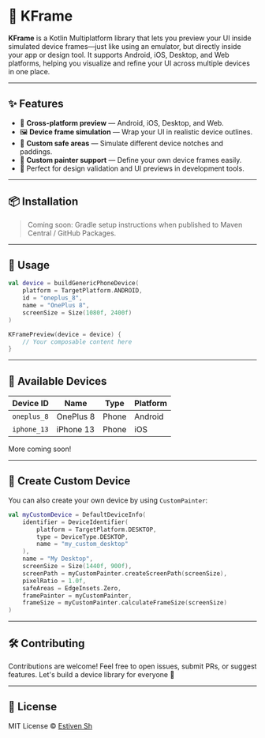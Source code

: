 # 📱 KFrame

**KFrame** is a Kotlin Multiplatform library that lets you preview your UI inside simulated device frames—just like using an emulator, but directly inside your app or design tool. It supports Android, iOS, Desktop, and Web platforms, helping you visualize and refine your UI across multiple devices in one place.

---

## ✨ Features

- 🔁 **Cross-platform preview** — Android, iOS, Desktop, and Web.
- 🖼️ **Device frame simulation** — Wrap your UI in realistic device outlines.
- 📐 **Custom safe areas** — Simulate different device notches and paddings.
- 🎨 **Custom painter support** — Define your own device frames easily.
- 🧪 Perfect for design validation and UI previews in development tools.

---

## 📦 Installation

> Coming soon: Gradle setup instructions when published to Maven Central / GitHub Packages.

---

## 🧰 Usage

```kotlin
val device = buildGenericPhoneDevice(
    platform = TargetPlatform.ANDROID,
    id = "oneplus_8",
    name = "OnePlus 8",
    screenSize = Size(1080f, 2400f)
)

KFramePreview(device = device) {
    // Your composable content here
}
```

---

## 📱 Available Devices

| Device ID     | Name        | Type   | Platform |
|---------------|-------------|--------|----------|
| `oneplus_8`   | OnePlus 8   | Phone  | Android  |
| `iphone_13`   | iPhone 13   | Phone  | iOS      |

More coming soon!

---

## 🧩 Create Custom Device

You can also create your own device by using `CustomPainter`:

```kotlin
val myCustomDevice = DefaultDeviceInfo(
    identifier = DeviceIdentifier(
        platform = TargetPlatform.DESKTOP,
        type = DeviceType.DESKTOP,
        name = "my_custom_desktop"
    ),
    name = "My Desktop",
    screenSize = Size(1440f, 900f),
    screenPath = myCustomPainter.createScreenPath(screenSize),
    pixelRatio = 1.0f,
    safeAreas = EdgeInsets.Zero,
    framePainter = myCustomPainter,
    frameSize = myCustomPainter.calculateFrameSize(screenSize)
)
```

---

## 🛠️ Contributing

Contributions are welcome! Feel free to open issues, submit PRs, or suggest features. Let's build a device library for everyone 🚀

---

## 🧾 License

MIT License © [Estiven Sh](https://github.com/estivensh)
